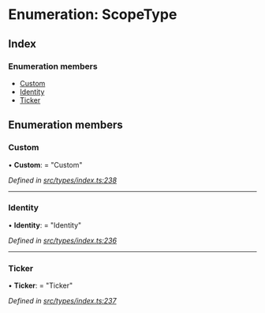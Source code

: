 # Enumeration: ScopeType

## Index

### Enumeration members

* [Custom](scopetype.md#custom)
* [Identity](scopetype.md#identity)
* [Ticker](scopetype.md#ticker)

## Enumeration members

###  Custom

• **Custom**: = "Custom"

*Defined in [src/types/index.ts:238](https://github.com/PolymathNetwork/polymesh-sdk/blob/5b409784/src/types/index.ts#L238)*

___

###  Identity

• **Identity**: = "Identity"

*Defined in [src/types/index.ts:236](https://github.com/PolymathNetwork/polymesh-sdk/blob/5b409784/src/types/index.ts#L236)*

___

###  Ticker

• **Ticker**: = "Ticker"

*Defined in [src/types/index.ts:237](https://github.com/PolymathNetwork/polymesh-sdk/blob/5b409784/src/types/index.ts#L237)*
